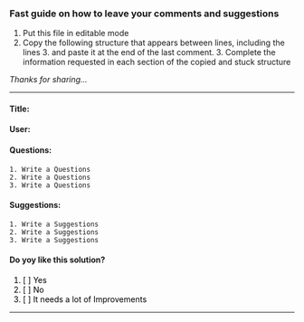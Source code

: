 ### Fast guide on how to leave your comments and suggestions
1. Put this file in editable mode
2. Copy the following structure that appears between lines, including the lines 
   3. and paste it at the end of the last comment. 
   3. Complete the information requested in each section of the copied and stuck structure

_Thanks for sharing..._ 

---------------------------------
#### Title: <Write here a summary title of your comment.Delete the symbols of greater than and less than at the beginning and the end of the sentence>
#### User: <Write your user name and Company.Delete the symbols of greater than and less than at the beginning and the end of the sentence>
#### Questions: 
    1. Write a Questions
    2. Write a Questions
    3. Write a Questions
#### Suggestions: 
    1. Write a Suggestions
    2. Write a Suggestions
    3. Write a Suggestions
#### Do yoy like this solution?
<Mark an X in the box that corresponds to your answer without spaces>

1. [ ]  Yes 
2. [ ]  No
3. [ ]  It needs a lot of Improvements
---------------------------------
